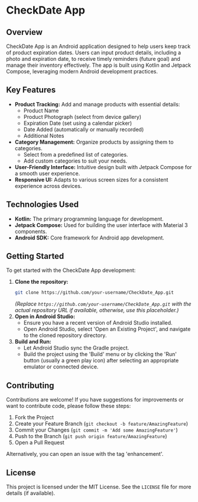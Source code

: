 # CheckDate App

## Overview

CheckDate App is an Android application designed to help users keep track of product expiration dates. Users can input product details, including a photo and expiration date, to receive timely reminders (future goal) and manage their inventory effectively. The app is built using Kotlin and Jetpack Compose, leveraging modern Android development practices.

## Key Features

- **Product Tracking:** Add and manage products with essential details:
    - Product Name
    - Product Photograph (select from device gallery)
    - Expiration Date (set using a calendar picker)
    - Date Added (automatically or manually recorded)
    - Additional Notes
- **Category Management:** Organize products by assigning them to categories.
    - Select from a predefined list of categories.
    - Add custom categories to suit your needs.
- **User-Friendly Interface:** Intuitive design built with Jetpack Compose for a smooth user experience.
- **Responsive UI:** Adapts to various screen sizes for a consistent experience across devices.

## Technologies Used

- **Kotlin:** The primary programming language for development.
- **Jetpack Compose:** Used for building the user interface with Material 3 components.
- **Android SDK:** Core framework for Android app development.

## Getting Started

To get started with the CheckDate App development:

1.  **Clone the repository:**
    ```bash
    git clone https://github.com/your-username/CheckDate_App.git 
    ```
    *(Replace `https://github.com/your-username/CheckDate_App.git` with the actual repository URL if available, otherwise, use this placeholder.)*
2.  **Open in Android Studio:**
    - Ensure you have a recent version of Android Studio installed.
    - Open Android Studio, select 'Open an Existing Project', and navigate to the cloned repository directory.
3.  **Build and Run:**
    - Let Android Studio sync the Gradle project.
    - Build the project using the 'Build' menu or by clicking the 'Run' button (usually a green play icon) after selecting an appropriate emulator or connected device.

## Contributing

Contributions are welcome! If you have suggestions for improvements or want to contribute code, please follow these steps:

1.  Fork the Project
2.  Create your Feature Branch (`git checkout -b feature/AmazingFeature`)
3.  Commit your Changes (`git commit -m 'Add some AmazingFeature'`)
4.  Push to the Branch (`git push origin feature/AmazingFeature`)
5.  Open a Pull Request

Alternatively, you can open an issue with the tag 'enhancement'.

## License

This project is licensed under the MIT License. See the `LICENSE` file for more details (if available).
